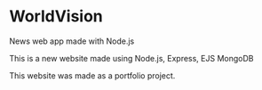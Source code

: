 WorldVision
==============
News web app made with Node.js

This is a new website made using
Node.js, Express, EJS
MongoDB

This website was made as a portfolio project.
